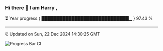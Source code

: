 ### Hi there 👋 I am Harry , 

⏳ Year progress { █████████████████████████████▁ } 97.43 %

---

⏰ Updated on Sun, 22 Dec 2024 14:30:25 GMT

![Progress Bar CI](https://github.com/duykhang68/duykhang68/workflows/Progress%20Bar%20CI/badge.svg)
